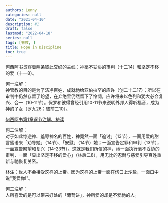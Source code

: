 ```yaml
---
authors: Lenny
categories: null
date: "2021-04-10"
description: #1
draft: false
lastmod: "2022-04-18"
series: null
tags: [管教, ]
title: Hope in Discipline
toc: true
---
```


何西阿书贯穿着两条彼此交织的主线：神毫不妥协的审判（十二14）和坚定不移的爱（十一8）。  
<!--more-->

何一注解：  
神管教的目的是为了洁净百姓，成就祂给亚伯拉罕的应许（创二十二17）；所以在审判中仍然存留了盼望，在弃绝里仍然留下了怜悯，应许将来以色列和犹大必会复兴、合一（10-11节）。保罗和彼得曾经引用10-11节来说明外邦人得听福音，成为神的子女（罗九26；彼前二10）。

<a href ="https://cmcbiblereading.com/2016/09/20/%e4%bd%95%e8%a5%bf%e9%98%bf%e4%b9%a6%e7%ac%ac1%e7%ab%a0%e9%80%90%e8%8a%82%e6%b3%a8%e8%a7%a3%e3%80%81%e7%a5%b7%e8%af%bb/">何西阿书第1章逐节注解、祷读</a>


何二注解：  
对于如此悖逆神、羞辱神名的百姓，神竟然一面「追讨」（13节），一面用爱的甜言蜜语来「劝导她」（14节）、「安慰」（14节）她；一面宣告定罪和审判（13节），一面宣告盼望和复兴（14-23节）。这就是我们所信的神，祂一面执行毫不妥协的审判，一面「显出坚定不移的爱心」（林后二8），用无比的忍耐与慈爱引导百姓重新与祂恢复关系。

林注：世人不会接受这样的上帝。因为这样的上帝一面在伤口上沙盐，一面口中说"我爱你!"。 


何三注解：  
人所喜爱的是可以带来好处的「葡萄饼」，神所爱的却是不爱祂的人。  


